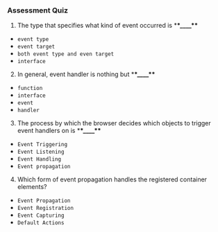 
### Assessment Quiz

1. The type that specifies what kind of event occurred is \***\*\_\_\_\_\*\***

- `event type` 
- `event target`
- `both event type and even target`
- `interface`

2. In general, event handler is nothing but \***\*\_\_\_\_\*\***

- `function` 
- `interface`
- `event`
- `handler`

3. The process by which the browser decides which objects to trigger event handlers on is \***\*\_\_\_\_\*\***

- `Event Triggering`
- `Event Listening`
- `Event Handling`
- `Event propagation` 

4. Which form of event propagation handles the registered container elements?

- `Event Propagation`
- `Event Registration`
- `Event Capturing` 
- `Default Actions`
